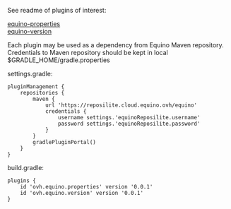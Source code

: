 See readme of plugins of interest:

[equino-properties](equino-properties/README.md)    
[equino-version](equino-version/README.md)  

Each plugin may be used as a dependency from Equino Maven repository. 
Credentials to Maven repository should be kept in local $GRADLE_HOME/gradle.properties  

settings.gradle:
```
pluginManagement {
    repositories {
        maven {
            url 'https://reposilite.cloud.equino.ovh/equino'
            credentials {
                username settings.'equinoReposilite.username'
                password settings.'equinoReposilite.password'
            }
        }
        gradlePluginPortal()
    }
}
```
build.gradle:
```
plugins {
    id 'ovh.equino.properties' version '0.0.1'
    id 'ovh.equino.version' version '0.0.1'
}
```
